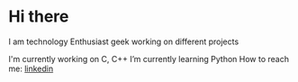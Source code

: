 # Hi there

I am technology Enthusiast geek working on different projects

 I'm currently working on C, C++
 I’m currently learning Python
 How to reach me: [linkedin](https://www.linkedin.com/in/shivansh-goyal-995022191)
